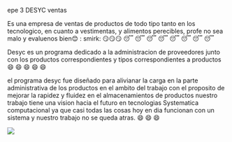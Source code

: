 epe 3
DESYC  ventas

Es una empresa de ventas de productos de todo tipo tanto en los tecnologico, en cuanto a vestimentas, y alimentos perecibles, profe no sea malo y evaluenos bien:blush: : smirk: :smirk::smirk::smirk: :sleeping: :sleeping: :sleeping: :sleeping:
:sleeping: :sleeping: :sleeping: :sleeping:

Desyc es un programa dedicado a la administracion de proveedores junto con los productos correspondientes y tipos correspondientes a productos :smile: :smile: :smile: :smile: :smile:

el programa desyc fue diseñado para alivianar la carga en la parte administrativa de los productos en el ambito del 
trabajo
con el proposito de mejorar la rapidez y fluidez en el almacenamientos de productos
nuestro trabajo tiene una vision hacia el futuro en tecnologias Systematica computacional ya que casi todas las cosas hoy en dia funcionan con un sistema y nuestro trabajo no se queda atras.
:smile: :smile: :smile: 



![](imagenes/Icono.jpg.png)


